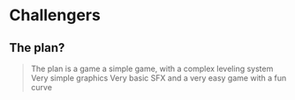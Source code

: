 # Challengers

## The plan?
> The plan is a game a simple game, with a complex leveling system
> Very simple graphics
> Very basic SFX
> and a very easy game with a fun curve
